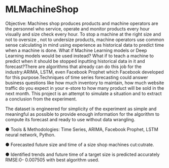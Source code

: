 # MLMachineShop
Objective: Machines shop produces products and machine operators are the personnel who service, operate and monitor products every hour visually and size check every hour. To stop a machine at the right size and not to oversize , not to undersize products, machine operators use common sense calculating in mind using experience as historical data to predict time when a machine is done. What if Machine Learning models or Deep Learning models would be used instead? What if to teach a machine to predict when it should be stopped inputting historical data in it and forecast?There are algorithms that already can do this job for the industry:ARIMA, LSTM, even Facebook Prophet which Facebook developed for this purpose.Techniques of time series forecasting could answer business questions like how much inventory to maintain, how much website traffic do you expect in your e-store to how many product will be sold in the next month. This project is an attempt to simulate a situation and to extract a conclusion from the experiment.

The dataset is engineered for simplicity of the experiment as simple and meaningful as possible to provide enough information for the algorithm to compute its forecast and ready to use without data wrangling.

● Tools & Methodologies: Time Series, ARIMA, Facebook Prophet, LSTM neural network, Python.

● Forecasted future size and time of a size shop machines cut:cutrate.

● Identified trends and future time of a target size is predicted accurately RMSE:0- 0.007505 with best algorithm used.
